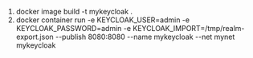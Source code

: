 1. docker image build -t mykeycloak .
2. docker container run -e KEYCLOAK_USER=admin -e KEYCLOAK_PASSWORD=admin -e KEYCLOAK_IMPORT=/tmp/realm-export.json --publish 8080:8080 --name mykeycloak --net mynet mykeycloak
